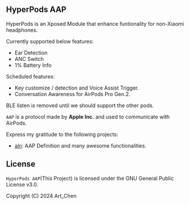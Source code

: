 ## HyperPods AAP

HyperPods is an Xposed Module that enhance funtionality for non-Xiaomi headphones.

Currently supported below features:
- Ear Detection
- ANC Switch
- 1% Battery Info

Scheduled features:
- Key customize / detection and Voice Assist Trigger.
- Conversation Awareness for AirPods Pro Gen.2.


BLE listen is removed until we should support the other pods.


`AAP` is a protocol made by **Apple Inc.** and used to communicate with AirPods.

Express my gratitude to the following projects:
* [aln](https://github.com/kavishdevar/aln): AAP Definition and many awesome functionalities.

## License

`HyperPods AAP`(This Project) is licensed under the GNU General Public License v3.0.

Copyright (C) 2024 Art_Chen